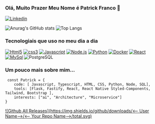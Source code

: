 ### Olá, Muito Prazer Meu Nome é Patrick Franco 👾

[![Linkedin](https://img.shields.io/badge/LinkedIn-0077B5?style=for-the-badge&logo=linkedin&logoColor=white)](https://www.linkedin.com/in/patrickfranco-softwareengineer/) 

![Anurag's GitHub stats](https://github-readme-stats.vercel.app/api?username=devpatrickfranco&show_icons=true&theme=dracula)
![Top Langs](https://github-readme-stats.vercel.app/api/top-langs/?username=devpatrickfranco&layout=compact&theme=dracula)


### Tecnologiais que uso no meu dia a dia 

[![Html5](https://img.shields.io/badge/HTML5-E34F26?style=for-the-badge&logo=html5&logoColor=white)]()
[![css3](https://img.shields.io/badge/CSS3-1572B6?style=for-the-badge&logo=css3&logoColor=white)]()
[![Javascript](https://img.shields.io/badge/JavaScript-F7DF1E?style=for-the-badge&logo=javascript&logoColor=black)]()
[![Node.js](https://img.shields.io/badge/Node.js-43853D?style=for-the-badge&logo=node.js&logoColor=white)]()
[![Python](https://img.shields.io/badge/Python-3776AB?style=for-the-badge&logo=python&logoColor=white)]()
[![Docker](https://img.shields.io/badge/Docker-2496ED?style=for-the-badge&logo=docker&logoColor=white)]()
[![React](https://img.shields.io/badge/React-20232A?style=for-the-badge&logo=react&logoColor=61DAFB)]()
[![MySql](https://img.shields.io/badge/MySQL-00000F?style=for-the-badge&logo=mysql&logoColor=white)]()
![PostgreSQL](https://img.shields.io/badge/PostgreSQL-000?style=for-the-badge&logo=postgresql)

### Um pouco mais sobre mim...
```
 const Patrick = {
    code: [ Javascript, Typescript, HTML, CSS, Python, Node, SQL],
    tools: [Flask, Fastify, React, React Native Styled-Components, Tailwind, Bootstrap ],
    interests: ["ai", "Architecture", "Microservice"]
} 
 ```

[![Github All Releases](https://img.shields.io/github/downloads/<-- User Name-->/<-- Your Repo Name-->/total.svg)]()
